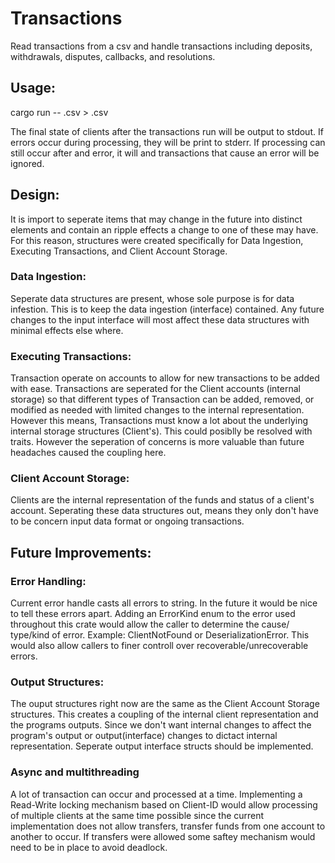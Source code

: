 # Transactions

Read transactions from a csv and handle transactions including deposits, withdrawals, disputes, callbacks, and resolutions.

## Usage: 
cargo run -- <TRANSACTIONS>.csv > <OUTPUT>.csv

The final state of clients after the transactions run will be output to stdout. 
If errors occur during processing, they will be print to stderr. If processing can still occur
after and error, it will and transactions that cause an error will be ignored. 

## Design:
It is import to seperate items that may change in the future into distinct elements 
and contain an ripple effects a change to one of these may have. For this reason,
structures were created specifically for Data Ingestion, Executing Transactions, and
Client Account Storage.

### Data Ingestion:
Seperate data structures are present, whose sole purpose is for data infestion. This is to keep
the data ingestion (interface) contained. Any future changes to the input interface will most affect 
these data structures with minimal effects else where.

### Executing Transactions:
Transaction operate on accounts to allow for new transactions to be added with ease. 
Transactions are seperated for the Client accounts (internal storage) so that different types of Transaction can
be added, removed, or modified as needed with limited changes to the internal representation. However this
means, Transactions must know a lot about the underlying internal storage structures (Client's). This could 
posiblly be resolved with traits. However the seperation of concerns is more valuable than future headaches caused
the coupling here.

### Client Account Storage:
Clients are the internal representation of the funds and status of a client's account. Seperating these 
data structures out, means they only don't have to be concern input data format or ongoing transactions. 

## Future Improvements:

### Error Handling:
Current error handle casts all errors to string. In the future it would be nice to tell these errors apart. 
Adding an ErrorKind enum to the error used throughout this crate would allow the caller to determine the cause/
type/kind of error. Example: ClientNotFound or DeserializationError. This would also allow callers to finer controll
over recoverable/unrecoverable errors.

### Output Structures: 
The ouput structures right now are the same as the Client Account Storage structures. This creates a coupling of
the internal client representation and the programs outputs. Since we don't want internal changes to affect the program's 
output or output(interface) changes to dictact internal representation. Seperate output interface structs should be 
implemented. 

### Async and multithreading
A lot of transaction can occur and processed at a time. Implementing a Read-Write locking mechanism based
on Client-ID would allow processing of multiple clients at the same time possible since the current
implementation does not allow transfers, transfer funds from one account to another to occur. If transfers
were allowed some saftey mechanism would need to be in place to avoid deadlock. 